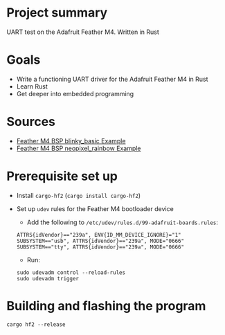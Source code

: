 # Project summary
UART test on the Adafruit Feather M4. Written in Rust

# Goals
- Write a functioning UART driver for the Adafruit Feather M4 in Rust
- Learn Rust
- Get deeper into embedded programming

# Sources
- [Feather M4 BSP blinky_basic Example](https://github.com/atsamd-rs/atsamd/blob/master/boards/feather_m4/examples/blinky_basic.rs)
- [Feather M4 BSP neopixel_rainbow Example](https://github.com/atsamd-rs/atsamd/blob/master/boards/feather_m4/examples/neopixel_rainbow.rs)

# Prerequisite set up
- Install `cargo-hf2` (`cargo install cargo-hf2`)
- Set up `udev` rules for the Feather M4 bootloader device
    - Add the following to `/etc/udev/rules.d/99-adafruit-boards.rules`:
    ```
    ATTRS{idVendor}=="239a", ENV{ID_MM_DEVICE_IGNORE}="1"
    SUBSYSTEM=="usb", ATTRS{idVendor}=="239a", MODE="0666"
    SUBSYSTEM=="tty", ATTRS{idVendor}=="239a", MODE="0666"
    ```

    - Run:
    ```
    sudo udevadm control --reload-rules
    sudo udevadm trigger
    ```

# Building and flashing the program 
```
cargo hf2 --release
```
